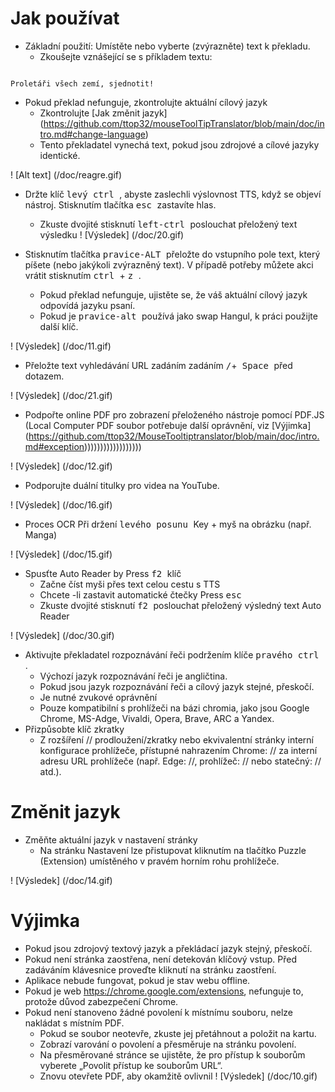 # Jak používat

- Základní použití: Umístěte nebo vyberte (zvýrazněte) text k překladu.
  - Zkoušejte vznášející se s příkladem textu:
```console

Proletáři všech zemí, sjednotit!
```

  - Pokud překlad nefunguje, zkontrolujte aktuální cílový jazyk
    - Zkontrolujte [Jak změnit jazyk] (https://github.com/ttop32/mouseToolTipTranslator/blob/main/doc/intro.md#change-language)
    - Tento překladatel vynechá text, pokud jsou zdrojové a cílové jazyky identické.

! [Alt text] (/doc/reagre.gif)

- Držte klíč <kbd> levý ctrl </kbd>, abyste zaslechli výslovnost TTS, když se objeví nástroj. Stisknutím tlačítka <kbd> esc </kbd> zastavíte hlas.
  - Zkuste dvojité stisknutí <KBD> left-ctrl </kbd> poslouchat přeložený text výsledku
! [Výsledek] (/doc/20.gif)

- Stisknutím tlačítka <kbd> pravice-ALT </KBD> přeložte do vstupního pole text, který píšete (nebo jakýkoli zvýrazněný text). V případě potřeby můžete akci vrátit stisknutím <kbd> ctrl </kbd> + <kbd> z </kbd>.
  - Pokud překlad nefunguje, ujistěte se, že váš aktuální cílový jazyk odpovídá jazyku psaní.
  - Pokud je <kbd> pravice-alt </kbd> používá jako swap Hangul,
k práci použijte další klíč.

! [Výsledek] (/doc/11.gif)

- Přeložte text vyhledávání URL zadáním zadáním <kbd>/</kbd>+<kbd> Space </kbd> před dotazem.

! [Výsledek] (/doc/21.gif)

- Podpořte online PDF pro zobrazení přeloženého nástroje pomocí PDF.JS (Local Computer PDF soubor potřebuje další oprávnění, viz [Výjimka] (https://github.com/ttop32/MouseTooltiptranslator/blob/main/doc/intro.md#exception))))))))))))))))))

! [Výsledek] (/doc/12.gif)

- Podporujte duální titulky pro videa na YouTube.

! [Výsledek] (/doc/16.gif)

- Proces OCR Při držení <KBD> levého posunu </kbd> Key + myš na obrázku (např. Manga)

! [Výsledek] (/doc/15.gif)

- Spusťte Auto Reader by Press <KBD> f2 </kbd> klíč
  - Začne číst myši přes text celou cestu s TTS
  - Chcete -li zastavit automatické čtečky Press <KBD> esc </kbd>
  - Zkuste dvojité stisknutí <KBD> f2 </kbd> poslouchat přeložený výsledný text Auto Reader

! [Výsledek] (/doc/30.gif)

- Aktivujte překladatel rozpoznávání řeči podržením klíče <kbd> pravého ctrl </kbd>.
  - Výchozí jazyk rozpoznávání řeči je angličtina.
  - Pokud jsou jazyk rozpoznávání řeči a cílový jazyk stejné, přeskočí.
  - Je nutné zvukové oprávnění
  - Pouze kompatibilní s prohlížeči na bázi chromia, jako jsou Google Chrome, MS-Adge, Vivaldi, Opera, Brave, ARC a Yandex.
- Přizpůsobte klíč zkratky
  - Z rozšíření // prodloužení/zkratky nebo ekvivalentní stránky interní konfigurace prohlížeče, přístupné nahrazením Chrome: // za interní adresu URL prohlížeče (např. Edge: //, prohlížeč: // nebo statečný: // atd.).
# Změnit jazyk
- Změňte aktuální jazyk v nastavení stránky
  - Na stránku Nastavení lze přistupovat kliknutím na tlačítko Puzzle (Extension) umístěného v pravém horním rohu prohlížeče.

! [Výsledek] (/doc/14.gif)


# Výjimka

- Pokud jsou zdrojový textový jazyk a překládací jazyk stejný, přeskočí.
- Pokud není stránka zaostřena, není detekován klíčový vstup.
Před zadáváním klávesnice proveďte kliknutí na stránku zaostření.
- Aplikace nebude fungovat, pokud je stav webu offline.
- Pokud je web <https://chrome.google.com/extensions>, nefunguje to, protože důvod zabezpečení Chrome.
- Pokud není stanoveno žádné povolení k místnímu souboru, nelze nakládat s místním PDF.
  - Pokud se soubor neotevře, zkuste jej přetáhnout a položit na kartu.
  - Zobrazí varování o povolení a přesměruje na stránku povolení.
  - Na přesměrované stránce se ujistěte, že pro přístup k souborům vyberete „Povolit přístup ke souborům URL“.
  - Znovu otevřete PDF, aby okamžitě ovlivnil
! [Výsledek] (/doc/10.gif)